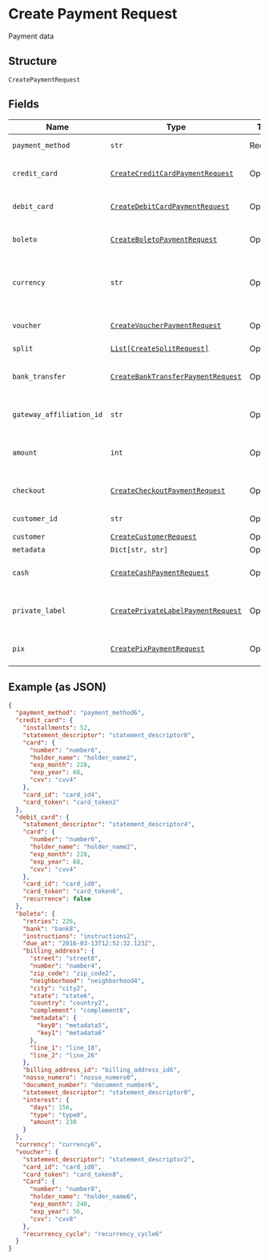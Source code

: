 
# Create Payment Request

Payment data

## Structure

`CreatePaymentRequest`

## Fields

| Name | Type | Tags | Description |
|  --- | --- | --- | --- |
| `payment_method` | `str` | Required | Payment method |
| `credit_card` | [`CreateCreditCardPaymentRequest`](../../doc/models/create-credit-card-payment-request.md) | Optional | Settings for credit card payment |
| `debit_card` | [`CreateDebitCardPaymentRequest`](../../doc/models/create-debit-card-payment-request.md) | Optional | Settings for debit card payment |
| `boleto` | [`CreateBoletoPaymentRequest`](../../doc/models/create-boleto-payment-request.md) | Optional | Settings for boleto payment |
| `currency` | `str` | Optional | Currency. Must be informed using 3 characters |
| `voucher` | [`CreateVoucherPaymentRequest`](../../doc/models/create-voucher-payment-request.md) | Optional | Settings for voucher payment |
| `split` | [`List[CreateSplitRequest]`](../../doc/models/create-split-request.md) | Optional | Splits |
| `bank_transfer` | [`CreateBankTransferPaymentRequest`](../../doc/models/create-bank-transfer-payment-request.md) | Optional | Settings for bank transfer payment |
| `gateway_affiliation_id` | `str` | Optional | Gateway affiliation code |
| `amount` | `int` | Optional | The amount of the payment, in cents |
| `checkout` | [`CreateCheckoutPaymentRequest`](../../doc/models/create-checkout-payment-request.md) | Optional | Settings for checkout payment |
| `customer_id` | `str` | Optional | Customer Id |
| `customer` | [`CreateCustomerRequest`](../../doc/models/create-customer-request.md) | Optional | Customer |
| `metadata` | `Dict[str, str]` | Optional | Metadata |
| `cash` | [`CreateCashPaymentRequest`](../../doc/models/create-cash-payment-request.md) | Optional | Settings for cash payment |
| `private_label` | [`CreatePrivateLabelPaymentRequest`](../../doc/models/create-private-label-payment-request.md) | Optional | Settings for private label payment |
| `pix` | [`CreatePixPaymentRequest`](../../doc/models/create-pix-payment-request.md) | Optional | Settings for pix payment |

## Example (as JSON)

```json
{
  "payment_method": "payment_method6",
  "credit_card": {
    "installments": 52,
    "statement_descriptor": "statement_descriptor8",
    "card": {
      "number": "number6",
      "holder_name": "holder_name2",
      "exp_month": 228,
      "exp_year": 68,
      "cvv": "cvv4"
    },
    "card_id": "card_id4",
    "card_token": "card_token2"
  },
  "debit_card": {
    "statement_descriptor": "statement_descriptor4",
    "card": {
      "number": "number6",
      "holder_name": "holder_name2",
      "exp_month": 228,
      "exp_year": 68,
      "cvv": "cvv4"
    },
    "card_id": "card_id0",
    "card_token": "card_token6",
    "recurrence": false
  },
  "boleto": {
    "retries": 226,
    "bank": "bank8",
    "instructions": "instructions2",
    "due_at": "2016-03-13T12:52:32.123Z",
    "billing_address": {
      "street": "street8",
      "number": "number4",
      "zip_code": "zip_code2",
      "neighborhood": "neighborhood4",
      "city": "city2",
      "state": "state6",
      "country": "country2",
      "complement": "complement6",
      "metadata": {
        "key0": "metadata5",
        "key1": "metadata6"
      },
      "line_1": "line_18",
      "line_2": "line_26"
    },
    "billing_address_id": "billing_address_id6",
    "nosso_numero": "nosso_numero0",
    "document_number": "document_number6",
    "statement_descriptor": "statement_descriptor0",
    "interest": {
      "days": 156,
      "type": "type0",
      "amount": 230
    }
  },
  "currency": "currency6",
  "voucher": {
    "statement_descriptor": "statement_descriptor2",
    "card_id": "card_id8",
    "card_token": "card_token8",
    "Card": {
      "number": "number8",
      "holder_name": "holder_name6",
      "exp_month": 240,
      "exp_year": 56,
      "cvv": "cvv8"
    },
    "recurrency_cycle": "recurrency_cycle6"
  }
}
```

